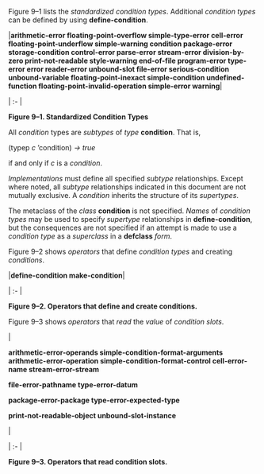  



Figure 9–1 lists the *standardized condition types*. Additional *condition types* can be defined by using **define-condition**. 



|**arithmetic-error floating-point-overflow simple-type-error cell-error floating-point-underflow simple-warning condition package-error storage-condition control-error parse-error stream-error division-by-zero print-not-readable style-warning end-of-file program-error type-error error reader-error unbound-slot file-error serious-condition unbound-variable floating-point-inexact simple-condition undefined-function floating-point-invalid-operation simple-error warning**|

| :- |





**Figure 9–1. Standardized Condition Types** 



All *condition* types are *subtypes* of *type* **condition**. That is, 



(typep *c* ’condition) *→ true* 



if and only if *c* is a *condition*. 



*Implementations* must define all specified *subtype* relationships. Except where noted, all *subtype* relationships indicated in this document are not mutually exclusive. A *condition* inherits the structure of its *supertypes*. 



The metaclass of the *class* **condition** is not specified. *Names* of *condition types* may be used to specify *supertype* relationships in **define-condition**, but the consequences are not specified if an attempt is made to use a *condition type* as a *superclass* in a **defclass** *form*. 



Figure 9–2 shows *operators* that define *condition types* and creating *conditions*. 



|**define-condition make-condition**|

| :- |





**Figure 9–2. Operators that define and create conditions.** 







 



 



Figure 9–3 shows *operators* that *read* the *value* of *condition slots*. 



|<p>**arithmetic-error-operands simple-condition-format-arguments arithmetic-error-operation simple-condition-format-control cell-error-name stream-error-stream** </p><p>**file-error-pathname type-error-datum** </p><p>**package-error-package type-error-expected-type** </p><p>**print-not-readable-object unbound-slot-instance**</p>|

| :- |





**Figure 9–3. Operators that read condition slots.** 



